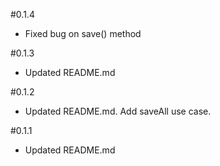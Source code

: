 #0.1.4

* Fixed bug on save() method

#0.1.3

* Updated README.md

#0.1.2

* Updated README.md. Add saveAll use case.

#0.1.1

* Updated README.md